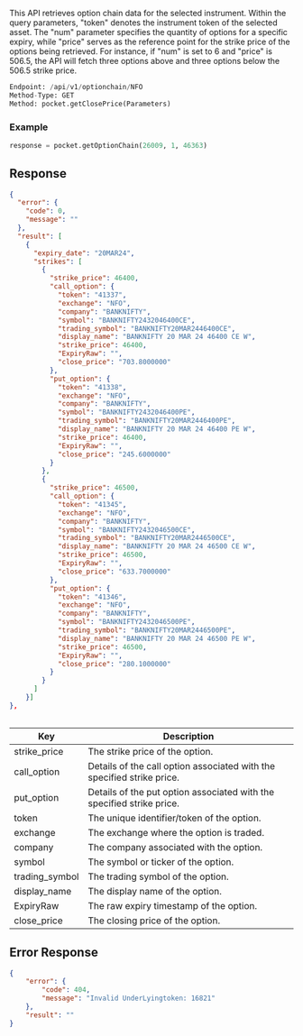This API retrieves option chain data for the selected instrument. Within the query parameters, "token" denotes the instrument token of the selected asset. The "num" parameter specifies the quantity of options for a specific expiry, while "price" serves as the reference point for the strike price of the options being retrieved. For instance, if "num" is set to 6 and "price" is 506.5, the API will fetch three options above and three options below the 506.5 strike price.

```python
Endpoint: /api/v1/optionchain/NFO
Method-Type: GET
Method: pocket.getClosePrice(Parameters)
```

### Example
```python
response = pocket.getOptionChain(26009, 1, 46363)
```


## Response
```json
{
  "error": {
    "code": 0,
    "message": ""
  },
  "result": [
    {
      "expiry_date": "20MAR24",
      "strikes": [
        {
          "strike_price": 46400,
          "call_option": {
            "token": "41337",
            "exchange": "NFO",
            "company": "BANKNIFTY",
            "symbol": "BANKNIFTY2432046400CE",
            "trading_symbol": "BANKNIFTY20MAR2446400CE",
            "display_name": "BANKNIFTY 20 MAR 24 46400 CE W",
            "strike_price": 46400,
            "ExpiryRaw": "",
            "close_price": "703.8000000"
          },
          "put_option": {
            "token": "41338",
            "exchange": "NFO",
            "company": "BANKNIFTY",
            "symbol": "BANKNIFTY2432046400PE",
            "trading_symbol": "BANKNIFTY20MAR2446400PE",
            "display_name": "BANKNIFTY 20 MAR 24 46400 PE W",
            "strike_price": 46400,
            "ExpiryRaw": "",
            "close_price": "245.6000000"
          }
        },
        {
          "strike_price": 46500,
          "call_option": {
            "token": "41345",
            "exchange": "NFO",
            "company": "BANKNIFTY",
            "symbol": "BANKNIFTY2432046500CE",
            "trading_symbol": "BANKNIFTY20MAR2446500CE",
            "display_name": "BANKNIFTY 20 MAR 24 46500 CE W",
            "strike_price": 46500,
            "ExpiryRaw": "",
            "close_price": "633.7000000"
          },
          "put_option": {
            "token": "41346",
            "exchange": "NFO",
            "company": "BANKNIFTY",
            "symbol": "BANKNIFTY2432046500PE",
            "trading_symbol": "BANKNIFTY20MAR2446500PE",
            "display_name": "BANKNIFTY 20 MAR 24 46500 PE W",
            "strike_price": 46500,
            "ExpiryRaw": "",
            "close_price": "280.1000000"
          }
        }
      ]
    }]
},
    
```
| Key             | Description                                                                   |
|-----------------|-------------------------------------------------------------------------------|
| strike_price    | The strike price of the option.                                               |
| call_option     | Details of the call option associated with the specified strike price.       |
| put_option      | Details of the put option associated with the specified strike price.        |
| token           | The unique identifier/token of the option.                                    |
| exchange        | The exchange where the option is traded.                                      |
| company         | The company associated with the option.                                       |
| symbol          | The symbol or ticker of the option.                                           |
| trading_symbol  | The trading symbol of the option.                                             |
| display_name    | The display name of the option.                                               |
| ExpiryRaw       | The raw expiry timestamp of the option.                                       |
| close_price     | The closing price of the option.                                              |



## Error Response
```json
{
    "error": {
        "code": 404,
        "message": "Invalid UnderLyingtoken: 16821"
    },
    "result": ""
}
```